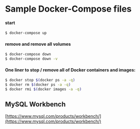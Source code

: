 # Sample Docker-Compose files

#### start

```zsh
$ docker-compose up
```

#### remove and remove all volumes

```zsh
$ docker-compose down
$ docker-compose down -v
```

#### One liner to stop / remove all of Docker containers and images:

```zsh
$ docker stop $(docker ps -a -q)
$ docker rm $(docker ps -a -q)
$ docker rmi $(docker images -a -q)
```

## MySQL Workbench

[https://www.mysql.com/products/workbench/](https://www.mysql.com/products/workbench/)
